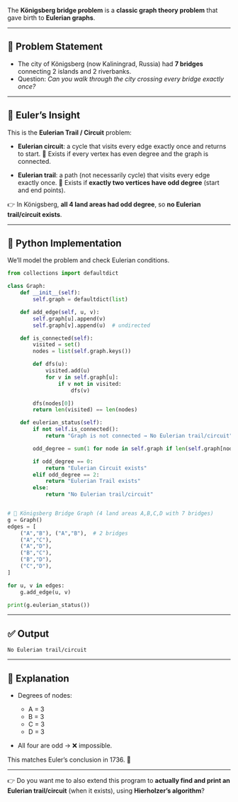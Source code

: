 The **Königsberg bridge problem** is a **classic graph theory problem** that gave birth to **Eulerian graphs**.

---

## 📖 Problem Statement

* The city of Königsberg (now Kaliningrad, Russia) had **7 bridges** connecting 2 islands and 2 riverbanks.
* Question: *Can you walk through the city crossing every bridge exactly once?*

---

## 🔑 Euler’s Insight

This is the **Eulerian Trail / Circuit** problem:

* **Eulerian circuit**: a cycle that visits every edge exactly once and returns to start.
  🔹 Exists if every vertex has even degree and the graph is connected.

* **Eulerian trail**: a path (not necessarily cycle) that visits every edge exactly once.
  🔹 Exists if **exactly two vertices have odd degree** (start and end points).

👉 In Königsberg, **all 4 land areas had odd degree**, so **no Eulerian trail/circuit exists**.

---

## 🐍 Python Implementation

We’ll model the problem and check Eulerian conditions.

```python
from collections import defaultdict

class Graph:
    def __init__(self):
        self.graph = defaultdict(list)

    def add_edge(self, u, v):
        self.graph[u].append(v)
        self.graph[v].append(u)  # undirected

    def is_connected(self):
        visited = set()
        nodes = list(self.graph.keys())

        def dfs(u):
            visited.add(u)
            for v in self.graph[u]:
                if v not in visited:
                    dfs(v)

        dfs(nodes[0])
        return len(visited) == len(nodes)

    def eulerian_status(self):
        if not self.is_connected():
            return "Graph is not connected → No Eulerian trail/circuit"

        odd_degree = sum(1 for node in self.graph if len(self.graph[node]) % 2 != 0)

        if odd_degree == 0:
            return "Eulerian Circuit exists"
        elif odd_degree == 2:
            return "Eulerian Trail exists"
        else:
            return "No Eulerian trail/circuit"


# 🔹 Königsberg Bridge Graph (4 land areas A,B,C,D with 7 bridges)
g = Graph()
edges = [
    ("A","B"), ("A","B"),  # 2 bridges
    ("A","C"),
    ("A","D"),
    ("B","C"),
    ("B","D"),
    ("C","D"),
]

for u, v in edges:
    g.add_edge(u, v)

print(g.eulerian_status())
```

---

## ✅ Output

```
No Eulerian trail/circuit
```

---

## 🔎 Explanation

* Degrees of nodes:

  * A = 3
  * B = 3
  * C = 3
  * D = 3
* All four are odd → ❌ impossible.

This matches Euler’s conclusion in 1736. 🎉

---

👉 Do you want me to also extend this program to **actually find and print an Eulerian trail/circuit** (when it exists), using **Hierholzer’s algorithm**?

